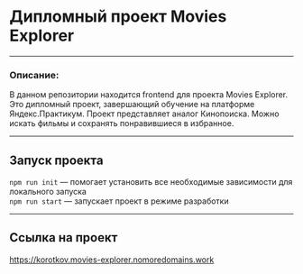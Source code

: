 # **Дипломный проект Movies Explorer**
___
### Описание:
В данном репозитории находится frontend для проекта Movies Explorer. Это дипломный проект, завершающий обучение на платформе Яндекс.Практикум. Проект представляет аналог Кинопоиска. Можно искать фильмы и сохранять понравившиеся в избранное.
___
## Запуск проекта
`npm run init` — помогает установить все необходимые зависимости для локального запуска   
`npm run start` — запускает проект в режиме разработки
___
## Ссылка на проект
https://korotkov.movies-explorer.nomoredomains.work